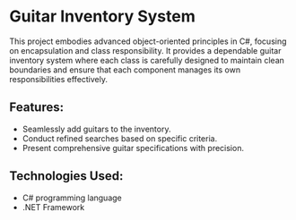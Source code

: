 # Guitar Inventory System

This project embodies advanced object-oriented principles in C#, focusing on encapsulation and class responsibility. It provides a dependable guitar inventory system where each class is carefully designed to maintain clean boundaries and ensure that each component manages its own responsibilities effectively.

## Features:
- Seamlessly add guitars to the inventory.
- Conduct refined searches based on specific criteria.
- Present comprehensive guitar specifications with precision.

## Technologies Used:
- C# programming language
- .NET Framework



